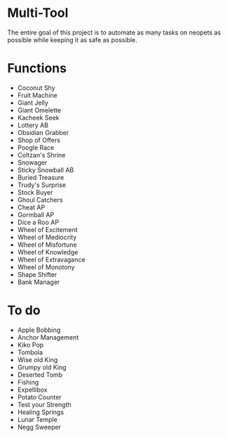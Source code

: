 # Multi-Tool

The entire goal of this project is to automate as many tasks on neopets as possible while keeping it as safe as possible.

# Functions

- Coconut Shy
- Fruit Machine
- Giant Jelly
- Giant Omelette
- Kacheek Seek
- Lottery AB
- Obsidian Grabber
- Shop of Offers
- Poogle Race
- Coltzan's Shrine
- Snowager
- Sticky Snowball AB
- Buried Treasure
- Trudy's Surprise
- Stock Buyer
- Ghoul Catchers
- Cheat AP
- Gormball AP
- Dice a Roo AP
- Wheel of Excitement
- Wheel of Mediocrity
- Wheel of Misfortune
- Wheel of Knowledge
- Wheel of Extravagance
- Wheel of Monotony
- Shape Shifter
- Bank Manager

# To do

- Apple Bobbing
- Anchor Management
- Kiko Pop
- Tombola
- Wise old King
- Grumpy old King
- Deserted Tomb
- Fishing
- Expellibox
- Potato Counter
- Test your Strength
- Healing Springs
- Lunar Temple
- Negg Sweeper
